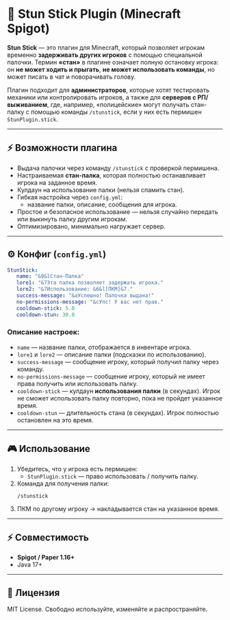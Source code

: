 # 🔨 Stun Stick Plugin (Minecraft Spigot)

**Stun Stick** — это плагин для Minecraft, который позволяет игрокам временно **задерживать других игроков** с помощью специальной палочки.
Термин **«стан»** в плагине означает полную остановку игрока: он **не может ходить и прыгать**, **не может использовать команды**, но может писать в чат и поворачивать голову.

Плагин подходит для **администраторов**, которые хотят тестировать механики или контролировать игроков, а также для **серверов с РП/выживанием**, где, например, «полицейские» могут получать стан-палку с помощью команды `/stunstick`, если у них есть пермишен `StunPlugin.stick`.

---

## ⚡ Возможности плагина
- Выдача палочки через команду `/stunstick` с проверкой пермишена.
- Настраиваемая **стан-палка**, которая полностью останавливает игрока на заданное время.
- Кулдаун на использование палки (нельзя спамить стан).
- Гибкая настройка через `config.yml`:
  - название палки, описание, сообщения для игрока.
- Простое и безопасное использование — нельзя случайно передать или выкинуть палку другим игрокам.
- Оптимизировано, минимально нагружает сервер.

---

## ⚙️ Конфиг (`config.yml`)

```yaml
StunStick:
   name: "&9&lСтан-Палка"
   lore1: "&7Эта палка позволяет задержать игрока."
   lore2: "&7Использование: &6&l[ПКМ]&7."
   success-message: "&aУспешно! Палочка выдана!"
   no-permissions-message: "&cУпс! У вас нет прав."
   cooldown-stick: 5.0
   cooldown-stun: 30.0
```

### Описание настроек:
- `name` — название палки, отображается в инвентаре игрока.
- `lore1` и `lore2` — описание палки (подсказки по использованию).
- `success-message` — сообщение игроку, который получил палку через команду.
- `no-permissions-message` — сообщение игроку, который не имеет права получить или использовать палку.
- `cooldown-stick` — кулдаун **использования палки** (в секундах). Игрок не сможет использовать палку повторно, пока не пройдет указанное время.
- `cooldown-stun` — длительность стана (в секундах). Игрок полностью остановлен на это время.

---

## 🎮 Использование
1. Убедитесь, что у игрока есть пермишен:
   - `StunPlugin.stick` — право использовать / получить палку.
2. Команда для получения палки:
   ```
   /stunstick
   ```
3. ПКМ по другому игроку → накладывается стан на указанное время.

---

## ⚡ Совместимость
- **Spigot / Paper 1.16+**
- Java 17+

---

## 📜 Лицензия
MIT License. Свободно используйте, изменяйте и распространяйте.

